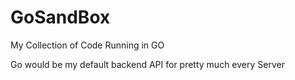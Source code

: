 # GoSandBox

My Collection of Code Running in GO

Go would be my default backend API for pretty much every Server
